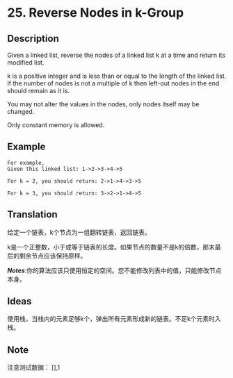 # 25. Reverse Nodes in k-Group
## Description
Given a linked list, reverse the nodes of a linked list k at a time and return its modified list.

k is a positive integer and is less than or equal to the length of the linked list. If the number of nodes is not a multiple of k then left-out nodes in the end should remain as it is.

You may not alter the values in the nodes, only nodes itself may be changed.

Only constant memory is allowed.

## Example
```$xslt
For example,
Given this linked list: 1->2->3->4->5

For k = 2, you should return: 2->1->4->3->5

For k = 3, you should return: 3->2->1->4->5

```
## Translation
给定一个链表，k个节点为一组翻转链表，返回链表。

k是一个正整数，小于或等于链表的长度。如果节点的数量不是k的倍数，那末最后的剩余节点应该保持原样。

***Notes***:你的算法应该只使用恒定的空间。您不能修改列表中的值，只能修改节点本身。

## Ideas

使用栈，当栈内的元素足够k个，弹出所有元素形成新的链表。不足k个元素时入栈。
## Note
注意测试数据：
[],1
